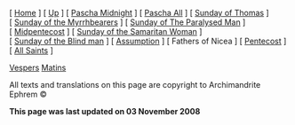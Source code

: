 \[ [Home](index.md) \] \[ [Up](pentecos.md) \] \[ [Pascha Midnight](PaschaN.md) \] \[ [Pascha All](pascha.md) \] \[ [Sunday of Thomas](ThomasSun.md) \] \[ [Sunday of the Myrrhbearers](myrrh-sun.md) \] \[ [Sunday of The Paralysed Man](ParalSun.md) \] \[ [Midpentecost](midpent.md) \] \[ [Sunday of the Samaritan Woman](SamarSun.md) \] \[ [Sunday of the Blind man](blindsunday.md) \] \[ [Assumption](assumpti.md) \] \[ Fathers of Nicea \] \[ [Pentecost](PentAll.md) \] \[ [All Saints](allsaints.md) \]

[Vespers](FathVes.md) [Matins](FathMat.md)

All texts and translations on this page are copyright to Archimandrite Ephrem ©

**This page was last updated on 03 November 2008**
